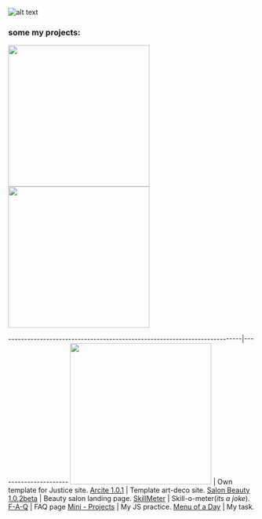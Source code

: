 ![alt text](http://kirilinsky.ru/logo.svg)
### some my projects:
<a href="https://kirilinsky.github.io/free_psd/" target="_blank"><img src="https://kirilinsky.github.io/gif_git/psd.gif" width="288"></a>
<a href="https://kirilinsky.github.io/free_psd/" target="_blank"><img src="https://kirilinsky.github.io/gif_git/psd.gif" width="288"></a>

--------------------------------------------------------------------------|----------------------
<a href="https://kirilinsky.github.io/free_psd/" target="_blank"><img src="https://kirilinsky.github.io/gif_git/psd.gif" width="288"></a>       | Own template for Justice site.
[Arcite 1.0.1](https://kirilinsky.github.io/arcite/)                     | Template art-deco site.
[Salon Beauty 1.0.2beta](https://kirilinsky.github.io/beauty_1_0_b/dev/) | Beauty salon landing page.
[SkillMeter](https://kirilinsky.github.io/skill/)                       | Skill-o-meter(_its_ _a_ _joke_).
[F-A-Q](https://kirilinsky.github.io/faq/)                             | FAQ page
[Mini - Projects](https://kirilinsky.github.io/mini/)                    | My JS practice.
[Menu of a Day](https://kirilinsky.github.io/menu/)                      | My task.
